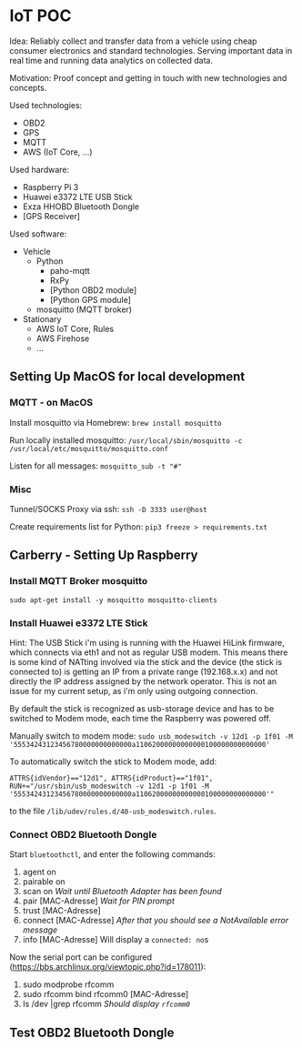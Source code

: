 
# IoT POC

Idea: Reliably collect and transfer data from a vehicle using cheap consumer electronics and standard technologies. Serving important data in real time and running data analytics on collected data.

Motivation: Proof concept and getting in touch with new technologies and concepts.

Used technologies:
* OBD2
* GPS
* MQTT
* AWS (IoT Core, ...)

Used hardware:
* Raspberry Pi 3
* Huawei e3372 LTE USB Stick
* Exza HHOBD Bluetooth Dongle
* [GPS Receiver]

Used software: 
* Vehicle
    * Python
        * paho-mqtt
        * RxPy
        * [Python OBD2 module]
        * [Python GPS module]
    * mosquitto (MQTT broker)
* Stationary
    * AWS IoT Core, Rules
    * AWS Firehose
    * ...

## Setting Up MacOS for local development

### MQTT - on MacOS
Install mosquitto via Homebrew: `brew install mosquitto`

Run locally installed mosquitto: `/usr/local/sbin/mosquitto -c /usr/local/etc/mosquitto/mosquitto.conf`

Listen for all messages: ``mosquitto_sub -t "#"``

### Misc

Tunnel/SOCKS Proxy via ssh: `ssh -D 3333 user@host`

Create requirements list for Python: `pip3 freeze > requirements.txt`

## Carberry - Setting Up Raspberry

### Install MQTT Broker mosquitto

`sudo apt-get install -y mosquitto mosquitto-clients`

### Install Huawei e3372 LTE Stick

Hint: The USB Stick i'm using is running with the Huawei HiLink firmware, which connects via eth1 and not as regular USB modem. This means there is some kind of NATting involved via the stick and the device (the stick is connected to) is getting an IP from a private range (192.168.x.x) and not directly the IP address assigned by the network operator. This is not an issue for my current setup, as i'm only using outgoing connection. 

By default the stick is recognized as usb-storage device and has to be switched to Modem mode, each time the Raspberry was powered off.

Manually switch to modem mode: `sudo usb_modeswitch -v 12d1 -p 1f01 -M '55534243123456780000000000000a11062000000000000100000000000000'`

To automatically switch the stick to Modem mode, add: 
```
ATTRS{idVendor}=="12d1", ATTRS{idProduct}=="1f01", RUN+="/usr/sbin/usb_modeswitch -v 12d1 -p 1f01 -M '55534243123456780000000000000a11062000000000000100000000000000'"
```
to the file `/lib/udev/rules.d/40-usb_modeswitch.rules`.

### Connect OBD2 Bluetooth Dongle

Start `bluetoothctl`, and enter the following commands:
1. agent on
2. pairable on
3. scan on
*Wait until Bluetooth Adapter has been found*
4. pair [MAC-Adresse]
*Wait for PIN prompt*
5. trust [MAC-Adresse]
6. connect [MAC-Adresse]
*After that you should see a NotAvailable error message*
7. info [MAC-Adresse]
Will display a `connected: no`s

Now the serial port can be configured (https://bbs.archlinux.org/viewtopic.php?id=178011):
1. sudo modprobe rfcomm
2. sudo rfcomm bind rfcomm0 [MAC-Adresse]
3. ls /dev |grep rfcomm
*Should display `rfcomm0`*
    
## Test OBD2 Bluetooth Dongle

